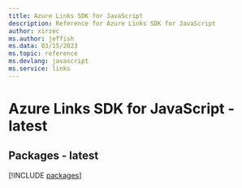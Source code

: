 ```yaml
---
title: Azure Links SDK for JavaScript
description: Reference for Azure Links SDK for JavaScript
author: xirzec
ms.author: jeffish
ms.data: 03/15/2023
ms.topic: reference
ms.devlang: javascript
ms.service: links
---
```

# Azure Links SDK for JavaScript - latest
## Packages - latest
[!INCLUDE [packages](links-index.md)]